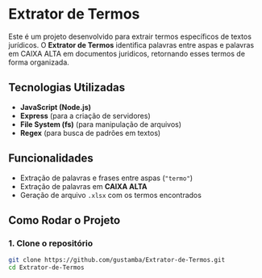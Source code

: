# Extrator de Termos

Este é um projeto desenvolvido para extrair termos específicos de textos jurídicos. O **Extrator de Termos** identifica palavras entre aspas e palavras em CAIXA ALTA em documentos juridicos, retornando esses termos de forma organizada.

## Tecnologias Utilizadas
- **JavaScript (Node.js)**
- **Express** (para a criação de servidores)
- **File System (fs)** (para manipulação de arquivos)
- **Regex** (para busca de padrões em textos)

## Funcionalidades
- Extração de palavras e frases entre aspas (`"termo"`)
- Extração de palavras em **CAIXA ALTA**
- Geração de arquivo `.xlsx` com os termos encontrados

## Como Rodar o Projeto

### 1. Clone o repositório
```bash
git clone https://github.com/gustamba/Extrator-de-Termos.git
cd Extrator-de-Termos
